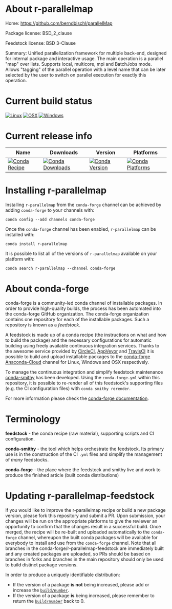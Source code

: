 About r-parallelmap
===================

Home: https://github.com/berndbischl/parallelMap

Package license: BSD_2_clause

Feedstock license: BSD 3-Clause

Summary: Unified parallelization framework for multiple back-end, designed for internal package and interactive usage. The main operation is a parallel "map" over lists. Supports local, multicore, mpi and BatchJobs mode. Allows "tagging" of the parallel operation with a level name that can be later selected by the user to switch on parallel execution for exactly this operation.



Current build status
====================

[![Linux](https://img.shields.io/circleci/project/github/conda-forge/r-parallelmap-feedstock/master.svg?label=Linux)](https://circleci.com/gh/conda-forge/r-parallelmap-feedstock)
[![OSX](https://img.shields.io/travis/conda-forge/r-parallelmap-feedstock/master.svg?label=macOS)](https://travis-ci.org/conda-forge/r-parallelmap-feedstock)
[![Windows](https://img.shields.io/appveyor/ci/conda-forge/r-parallelmap-feedstock/master.svg?label=Windows)](https://ci.appveyor.com/project/conda-forge/r-parallelmap-feedstock/branch/master)

Current release info
====================

| Name | Downloads | Version | Platforms |
| --- | --- | --- | --- |
| [![Conda Recipe](https://img.shields.io/badge/recipe-r--parallelmap-green.svg)](https://anaconda.org/conda-forge/r-parallelmap) | [![Conda Downloads](https://img.shields.io/conda/dn/conda-forge/r-parallelmap.svg)](https://anaconda.org/conda-forge/r-parallelmap) | [![Conda Version](https://img.shields.io/conda/vn/conda-forge/r-parallelmap.svg)](https://anaconda.org/conda-forge/r-parallelmap) | [![Conda Platforms](https://img.shields.io/conda/pn/conda-forge/r-parallelmap.svg)](https://anaconda.org/conda-forge/r-parallelmap) |

Installing r-parallelmap
========================

Installing `r-parallelmap` from the `conda-forge` channel can be achieved by adding `conda-forge` to your channels with:

```
conda config --add channels conda-forge
```

Once the `conda-forge` channel has been enabled, `r-parallelmap` can be installed with:

```
conda install r-parallelmap
```

It is possible to list all of the versions of `r-parallelmap` available on your platform with:

```
conda search r-parallelmap --channel conda-forge
```


About conda-forge
=================

conda-forge is a community-led conda channel of installable packages.
In order to provide high-quality builds, the process has been automated into the
conda-forge GitHub organization. The conda-forge organization contains one repository
for each of the installable packages. Such a repository is known as a *feedstock*.

A feedstock is made up of a conda recipe (the instructions on what and how to build
the package) and the necessary configurations for automatic building using freely
available continuous integration services. Thanks to the awesome service provided by
[CircleCI](https://circleci.com/), [AppVeyor](http://www.appveyor.com/)
and [TravisCI](https://travis-ci.org/) it is possible to build and upload installable
packages to the [conda-forge](https://anaconda.org/conda-forge)
[Anaconda-Cloud](http://docs.anaconda.org/) channel for Linux, Windows and OSX respectively.

To manage the continuous integration and simplify feedstock maintenance
[conda-smithy](http://github.com/conda-forge/conda-smithy) has been developed.
Using the ``conda-forge.yml`` within this repository, it is possible to re-render all of
this feedstock's supporting files (e.g. the CI configuration files) with ``conda smithy rerender``.

For more information please check the [conda-forge documentation](https://conda-forge.org/docs/).

Terminology
===========

**feedstock** - the conda recipe (raw material), supporting scripts and CI configuration.

**conda-smithy** - the tool which helps orchestrate the feedstock.
                   Its primary use is in the construction of the CI ``.yml`` files
                   and simplify the management of *many* feedstocks.

**conda-forge** - the place where the feedstock and smithy live and work to
                  produce the finished article (built conda distributions)


Updating r-parallelmap-feedstock
================================

If you would like to improve the r-parallelmap recipe or build a new
package version, please fork this repository and submit a PR. Upon submission,
your changes will be run on the appropriate platforms to give the reviewer an
opportunity to confirm that the changes result in a successful build. Once
merged, the recipe will be re-built and uploaded automatically to the
`conda-forge` channel, whereupon the built conda packages will be available for
everybody to install and use from the `conda-forge` channel.
Note that all branches in the conda-forge/r-parallelmap-feedstock are
immediately built and any created packages are uploaded, so PRs should be based
on branches in forks and branches in the main repository should only be used to
build distinct package versions.

In order to produce a uniquely identifiable distribution:
 * If the version of a package **is not** being increased, please add or increase
   the [``build/number``](http://conda.pydata.org/docs/building/meta-yaml.html#build-number-and-string).
 * If the version of a package **is** being increased, please remember to return
   the [``build/number``](http://conda.pydata.org/docs/building/meta-yaml.html#build-number-and-string)
   back to 0.